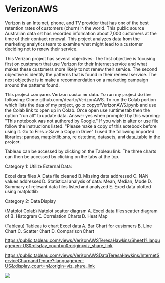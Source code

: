 # VerizonAWS

Verizon is an Internet, phone, and TV provider that has one of the best retention rates of customers (churn) in the world. This public  source Australian data set  has recorded information about 7,000 customers at the time of their contract renewal. This project analyzes data from the  marketing analytics team to examine what might lead to a customer deciding not to renew their service. 
 
 This Verizon project has several objectives:  The first objective is focusing first on customers that use Verizon for their Internet service and what  makes these customers more likely to not renew their service.  The second objective is identify the patterns that is found in their renewal service. The next objective is to make a recommendation on a marketing campaign around the patterns  found.
 
 This project compares Verizon customer data. To run my project do the following: Clone github.com/deartc/VerizonAWS. To run the Colab portion which lists the  data of my project, go to copyofVerizonAWS.ipynb and use the Colab link to open up in Colab. Once open use runtime tab then the option "run all" to update data. Answer yes when prompted by this warning: "This notebook was not authored by Google." If you wish to alter or use file follow the instructions listed. "Please make a copy of this notebook before using it. Go to Files > Save a Copy in Drive" I used the following imported libraries: pandas, matplotlib,sns, re datetime, datasets, and data_table in the project.

Tableau can be accessed by clicking on the Tableau link. The three charts can then be accessed by clicking on the tabs at the top.

Category 1: Utilize External Data:

Excel data files A. Data file cleaned B. Missing data addressed C. NAN values addressed D. Statistical analysis of data: Mean, Median, Mode D. Summary of relevant data files listed and analyzed E. Excel data plotted using matplotlib

Category 2: Data Display

(Matplot Colab) Matplot scatter diagram A. Excel data files scatter diagram of B. Histogram C. Correlation Charts D. Heat Map


(Tableau) Tableau to chart Excel data A.  Bar Chart for customers B.  Line Chart C. Scatter Chart D. Comparison Chart

https://public.tableau.com/views/VerizonAWSTeresaHawkins/Sheet1?:language=en-US&:display_count=n&:origin=viz_share_link


https://public.tableau.com/views/VerizonAWSDataTeresaHawkins/InternetServiceChurnandTenure?:language=en-US&:display_count=n&:origin=viz_share_link



<div class='tableauPlaceholder' id='viz1649548836724' style='position: relative'><noscript><a href='#'><img alt=' ' src='https:&#47;&#47;public.tableau.com&#47;static&#47;images&#47;Ve&#47;VerizonAWSDataTeresaHawkins&#47;InternetServiceChurnandTenure&#47;1_rss.png' style='border: none' /></a></noscript><object class='tableauViz'  style='display:none;'><param name='host_url' value='https%3A%2F%2Fpublic.tableau.com%2F' /> <param name='embed_code_version' value='3' /> <param name='site_root' value='' /><param name='name' value='VerizonAWSDataTeresaHawkins&#47;InternetServiceChurnandTenure' /><param name='tabs' value='yes' /><param name='toolbar' value='yes' /><param name='static_image' value='https:&#47;&#47;public.tableau.com&#47;static&#47;images&#47;Ve&#47;VerizonAWSDataTeresaHawkins&#47;InternetServiceChurnandTenure&#47;1.png' /> <param name='animate_transition' value='yes' /><param name='display_static_image' value='yes' /><param name='display_spinner' value='yes' /><param name='display_overlay' value='yes' /><param name='display_count' value='yes' /><param name='language' value='en-US'  
